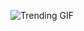 
<!-- GIF_SECTION -->
![Trending GIF](https://media0.giphy.com/media/v1.Y2lkPThiYjIxNzcyc255aWt5dmMzenVodTUxemx5ODVpM25vYXAzNGJtd25udXNneTByMyZlcD12MV9naWZzX3NlYXJjaCZjdD1n/3oKIPnAiaMCws8nOsE/giphy.gif)
<!-- END_GIF_SECTION -->

